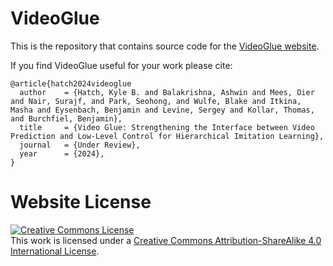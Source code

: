 # VideoGlue

This is the repository that contains source code for the [VideoGlue website](https://videoglue.github.io).

If you find VideoGlue useful for your work please cite:
```
@article{hatch2024videoglue
  author    = {Hatch, Kyle B. and Balakrishna, Ashwin and Mees, Oier and Nair, Surajf, and Park, Seohong, and Wulfe, Blake and Itkina, Masha and Eysenbach, Benjamin and Levine, Sergey and Kollar, Thomas, and Burchfiel, Benjamin},
  title     = {Video Glue: Strengthening the Interface between Video Prediction and Low-Level Control for Hierarchical Imitation Learning},
  journal   = {Under Review},
  year      = {2024},
}
```

# Website License
<a rel="license" href="http://creativecommons.org/licenses/by-sa/4.0/"><img alt="Creative Commons License" style="border-width:0" src="https://i.creativecommons.org/l/by-sa/4.0/88x31.png" /></a><br />This work is licensed under a <a rel="license" href="http://creativecommons.org/licenses/by-sa/4.0/">Creative Commons Attribution-ShareAlike 4.0 International License</a>.
